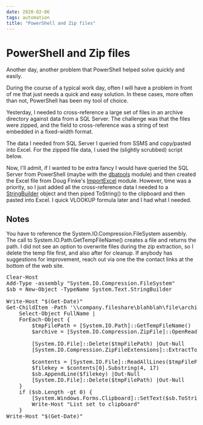 ```yaml
---
date: 2020-02-06
tags: automation
title: "PowerShell and Zip files"
---
```

# PowerShell and Zip files

Another day, another problem that PowerShell helped solve quickly and easily.

During the course of a typical work day, often I will have a problem in front of me that just needs a quick and easy solution. In these cases, more often than not, PowerShell has been my tool of choice.

Yesterday, I needed to cross-reference a large set of files in an archive directory against data from a SQL Server. The challenge was that the files were zipped, and the field to cross-reference was a string of text embedded in a fixed-width format.

The data I needed from SQL Server I queried from SSMS and copy/pasted into Excel. For the zipped file data, I used the (slightly scrubbed) script below.

Now, I'll admit, if I wanted to be extra fancy I would have queried the SQL Server from PowerShell (maybe with the [dbatools](https://dbatools.io/) module) and then created the Excel file from Doug Finke's [ImportExcel](https://github.com/dfinke/ImportExcel) module. However, time was a priority, so I just added all the cross-reference data I needed to a [StringBuilder](https://docs.microsoft.com/en-us/dotnet/api/system.text.stringbuilder?view=netframework-4.8) object and then piped ToString() to the clipboard and then pasted into Excel. I quick VLOOKUP formula later and I had what I needed.

## Notes

You have to reference the System.IO.Compression.FileSystem assembly. The call to System.IO.Path.GetTempFileName() creates a file and returns the path. I did not see an option to overwrite files during the zip extraction, so I delete the temp file first, and also after for cleanup. If anybody has suggestions for improvement, reach out via one the the contact links at the bottom of the web site.

<pre data-enlighter-language="shell">
Clear-Host
Add-Type -assembly "System.IO.Compression.FileSystem"
$sb = New-Object -TypeName System.Text.StringBuilder

Write-Host "$(Get-Date)"
Get-ChildItem -Path '\\company.fileshare\blahblah\file\archive' |
    Select-Object FullName |
    ForEach-Object {
        $tmpFilePath = [System.IO.Path]::GetTempFileName()
        $archive = [System.IO.Compression.ZipFile]::OpenRead($_.FullName)

        [System.IO.File]::Delete($tmpFilePath) |Out-Null
        [System.IO.Compression.ZipFileExtensions]::ExtractToFile($archive.Entries[0], $tmpFilePath) | Out-Null

        $contents = [System.IO.File]::ReadAllLines($tmpFilePath)
        $filekey = $contents[0].Substring(4, 17)
        $sb.AppendLine($filekey) |Out-Null
        [System.IO.File]::Delete($tmpFilePath) |Out-Null
    }
    if ($sb.Length -gt 0) {
        [System.Windows.Forms.Clipboard]::SetText($sb.ToString()) |Out-Null
        Write-Host "List set to clipboard"
    }
Write-Host "$(Get-Date)"
</pre>